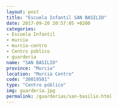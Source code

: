 ```yaml
---
layout: post
title: "Escuela Infantil SAN BASILIO"
date: 2017-09-20 20:57:05 +0200
categories:
- Escuela Infantil
- murcia
- murcia-centro
- Centro público
- guarderia
name: "SAN BASILIO"
province: "Murcia"
location: "Murcia Centro"
code: "30019581"
type: "Centro público"
img: guarderia.jpg
permalink: /guarderias/san-basilio.html
---
```

